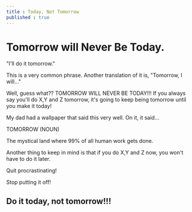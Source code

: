 ```yaml
---
title : Today, Not Tomorrow
published : true
---
```

<h1>Tomorrow will Never Be Today.</h1>
<p>"I'll do it tomorrow."</p>
<p>This is a very common phrase. Another translation of it is, "Tomorrow, I will..."</p>
<p>Well, guess what?? TOMORROW WILL NEVER BE TODAY!!! If you always say you'll do X,Y and Z tomorrow, it's going to keep being tomorrow until you make it today!</p>
<p>My dad had a wallpaper that said this very well. On it, it said...</p>
<p>TOMORROW (NOUN)</p>
<p>The mystical land where 99% of all human work gets done.</p>
<p>Another thing to keep in mind is that if you do X,Y and Z now, you won't have to do it later.</p>
<p>Quit procrastinating!</p>
<p>Stop putting it off!</p>
<h2>Do it today, not tomorrow!!!</h2>
